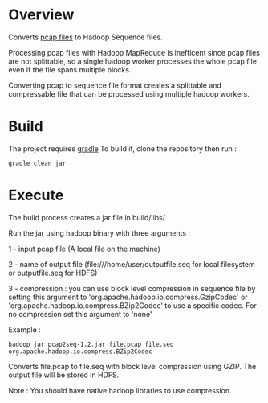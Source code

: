 Overview
========

Converts [pcap files](http://wiki.wireshark.org/Development/LibpcapFileFormat) to Hadoop Sequence files.

Processing pcap files with Hadoop MapReduce is inefficent since pcap files are not splittable, so a single hadoop worker processes the whole pcap file even if the file spans multiple blocks.

Converting pcap to sequence file format creates a splittable and compressable file that can be processed using multiple hadoop workers. 


Build
========
The project requires [gradle](http://www.gradle.org/downloads)
To build it, clone the repository then run :
```
gradle clean jar
```
Execute
========
The build process creates a jar file in build/libs/

Run the jar using hadoop binary with three arguments :

1 - input pcap file (A local file on the machine)

2 - name of output file (file:///home/user/outputfile.seq for local filesystem or outputfile.seq for HDFS)

3 - compression : you can use block level compression in sequence file by setting this argument to 'org.apache.hadoop.io.compress.GzipCodec' or 'org.apache.hadoop.io.compress.BZip2Codec' to use a specific codec.
For no compression set this argument to 'none'

Example :
```
hadoop jar pcap2seq-1.2.jar file.pcap file.seq org.apache.hadoop.io.compress.BZip2Codec
```

Converts file.pcap to file.seq with block level compression using GZIP. The output file will be stored in HDFS.

Note : You should have native hadoop libraries to use compression. 
